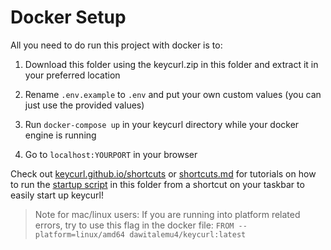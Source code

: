 # Docker Setup

All you need to do run this project with docker is to:

1. Download this folder using the keycurl.zip in this folder and extract it in your preferred location

2. Rename `.env.example` to `.env` and put your own custom values (you can just use the provided values)

3. Run `docker-compose up` in your keycurl directory while your docker engine is running

4. Go to `localhost:YOURPORT` in your browser

Check out [keycurl.github.io/shortcuts](https://keycurl.github.io/shortcuts) or [shortcuts.md](https://github.com/dawitalemu4/keycurl.github.io/blob/main/src/assets/docs/shortcuts.md) for tutorials on how to run the [startup script](https://github.com/dawitalemu4/keycurl/tree/main/.docker-setup/startup.sh) in this folder from a shortcut on your taskbar to easily start up keycurl!

> Note for mac/linux users: If you are running into platform related errors, try to use this flag in the docker file: `FROM --platform=linux/amd64 dawitalemu4/keycurl:latest`
